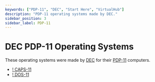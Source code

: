 ```yaml
---
keywords: ["PDP-11", "DEC", "Start Here", "VirtualHub"]
description: "PDP-11 operating systems made by DEC."
sidebar_position: 3
sidebar_label: PDP-11
---
```


# DEC PDP-11 Operating Systems

These operating systems were made by [DEC](https://en.wikipedia.org/wiki/Digital_Equipment_Corporation) for their [PDP-11](https://en.wikipedia.org/wiki/PDP-11) computers.

- [! CAPS-11](/1970s/1970/caps-11/)
- [! DOS-11](/1970s/1970/dos-11/)
